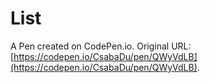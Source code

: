 # List

A Pen created on CodePen.io. Original URL: [https://codepen.io/CsabaDu/pen/QWyVdLB](https://codepen.io/CsabaDu/pen/QWyVdLB).


